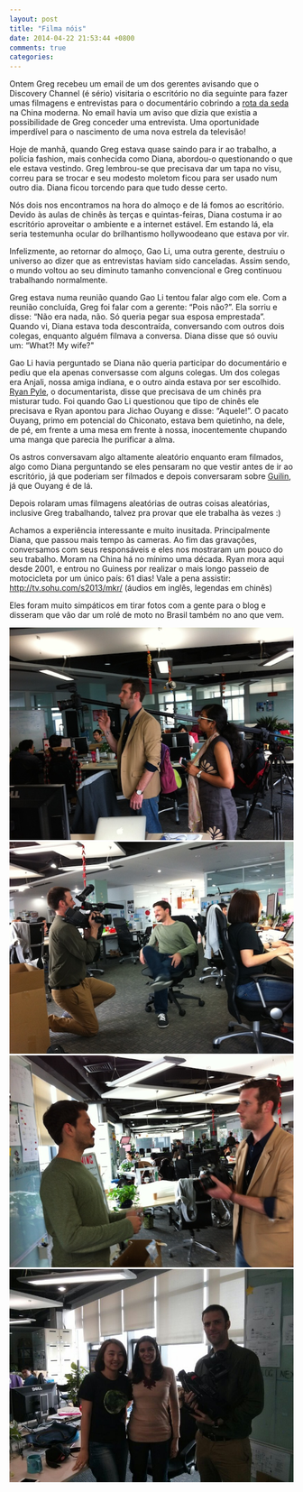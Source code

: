 ```yaml
---
layout: post
title: "Filma nóis"
date: 2014-04-22 21:53:44 +0800
comments: true
categories: 
---
```

Ontem Greg recebeu um email de um dos gerentes avisando que o Discovery Channel (é sério) visitaria o escritório no dia seguinte para fazer umas filmagens e entrevistas para o documentário cobrindo a [rota da seda](http://pt.wikipedia.org/wiki/Rota_da_Seda) na China moderna. No email havia um aviso que dizia que existia a possibilidade de Greg conceder uma entrevista. Uma oportunidade imperdível para o nascimento de uma nova estrela da televisão!

Hoje de manhã, quando Greg estava quase saindo para ir ao trabalho, a polícia fashion, mais conhecida como Diana, abordou-o questionando o que ele estava vestindo. Greg lembrou-se que precisava dar um tapa no visu, correu para se trocar e seu modesto moletom ficou para ser usado num outro dia. Diana ficou torcendo para que tudo desse certo.


Nós dois nos encontramos na hora do almoço e de lá fomos ao escritório. Devido às aulas de chinês às terças e quintas-feiras, Diana costuma ir ao escritório aproveitar o ambiente e a internet estável. Em estando lá, ela seria testemunha ocular do brilhantismo hollywoodeano que estava por vir.

Infelizmente, ao retornar do almoço, Gao Li, uma outra gerente, destruiu o universo ao dizer que as entrevistas haviam sido canceladas. Assim sendo, o mundo voltou ao seu diminuto tamanho convencional e Greg continuou trabalhando normalmente.

Greg estava numa reunião quando Gao Li tentou falar algo com ele. Com a reunião concluída, Greg foi falar com a gerente: “Pois não?”. Ela sorriu e disse: “Não era nada, não. Só queria pegar sua esposa emprestada”. Quando vi, Diana estava toda descontraída, conversando com outros dois colegas, enquanto alguém filmava a conversa. Diana disse que só ouviu um: “What?! My wife?"

Gao Li havia perguntado se Diana não queria participar do documentário e pediu que ela apenas conversasse com alguns colegas. Um dos colegas era Anjali, nossa amiga indiana, e o outro ainda estava por ser escolhido. [Ryan Pyle](http://ryanpyle.com/), o documentarista, disse que precisava de um chinês pra misturar tudo. Foi quando Gao Li questionou que tipo de chinês ele precisava e Ryan apontou para Jichao Ouyang e disse: “Aquele!”. O pacato Ouyang, primo em potencial do Chiconato, estava bem quietinho, na dele, de pé, em frente a uma mesa em frente à nossa, inocentemente chupando uma manga que parecia lhe purificar a alma.

Os astros conversavam algo altamente aleatório enquanto eram filmados, algo como Diana perguntando se eles pensaram no que vestir antes de ir ao escritório, já que poderiam ser filmados e depois conversaram sobre [Guilin](http://wikitravel.org/en/Guilin), já que Ouyang é de lá.

Depois rolaram umas filmagens aleatórias de outras coisas aleatórias, inclusive Greg trabalhando, talvez pra provar que ele trabalha às vezes :)

Achamos a experiência interessante e muito inusitada. Principalmente Diana, que passou mais tempo às cameras. Ao fim das gravações, conversamos com seus responsáveis e eles nos mostraram um pouco do seu trabalho. Moram na China há no mínimo uma década. Ryan mora aqui desde 2001, e entrou no Guiness por realizar o mais longo passeio de motocicleta por um único país: 61 dias! Vale a pena assistir: http://tv.sohu.com/s2013/mkr/ (áudios em inglês, legendas em chinês)

Eles foram muito simpáticos em tirar fotos com a gente para o blog e disseram que vão dar um rolé de moto no Brasil também no ano que vem.

![Celebridades](/images/filma_nois/IMG_2414.JPG)
![Celebridades](/images/filma_nois/IMG_2426.jpg)
![Celebridades](/images/filma_nois/IMG_2427.JPG)
![Celebridades](/images/filma_nois/IMG_2463.JPG)
